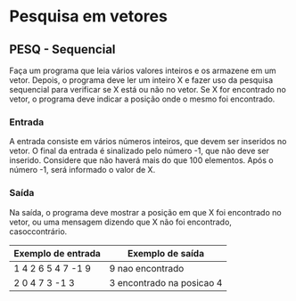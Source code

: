 # Pesquisa em vetores
## PESQ - Sequencial
Faça um programa que leia vários valores inteiros e os armazene em um vetor.
Depois, o programa deve ler um inteiro X e fazer uso da pesquisa sequencial para verificar se X está ou não no vetor. Se X for encontrado no vetor, o programa deve indicar a posição onde o mesmo foi encontrado.

### Entrada
A entrada consiste em vários números inteiros, que devem ser inseridos no vetor. O final da entrada é sinalizado pelo número -1, que não deve ser inserido. Considere que não haverá mais do que 100 elementos. Após o número -1, será informado o valor de X.
### Saída
Na saída, o programa deve mostrar a posição em que X foi encontrado no vetor, ou uma mensagem dizendo que X não foi encontrado, casoccontrário.


| Exemplo de entrada  | Exemplo de saída |
| ------------- | ------------- |
| 1 4 2 6 5 4 7 -1 9  | 9 nao encontrado  |
| 2 0 4 7 3 -1 3  | 3 encontrado na posicao 4  |
